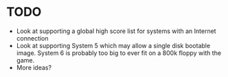 TODO
=======

* Look at supporting a global high score list for systems with an Internet connection
* Look at supporting System 5 which may allow a single disk bootable image.  System 6 is probably too big to ever fit on a 800k floppy with the game.
* More ideas?
